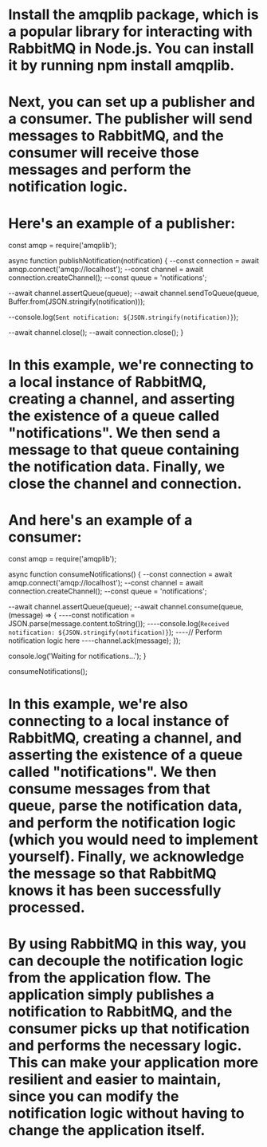 # Install the amqplib package, which is a popular library for interacting with RabbitMQ in Node.js. You can install it by running npm install amqplib.

# Next, you can set up a publisher and a consumer. The publisher will send messages to RabbitMQ, and the consumer will receive those messages and perform the notification logic.

# Here's an example of a publisher:

const amqp = require('amqplib');

async function publishNotification(notification) {
--const connection = await amqp.connect('amqp://localhost');
--const channel = await connection.createChannel();
--const queue = 'notifications';

--await channel.assertQueue(queue);
--await channel.sendToQueue(queue, Buffer.from(JSON.stringify(notification)));

--console.log(`Sent notification: ${JSON.stringify(notification)}`);

--await channel.close();
--await connection.close();
}

# In this example, we're connecting to a local instance of RabbitMQ, creating a channel, and asserting the existence of a queue called "notifications". We then send a message to that queue containing the notification data. Finally, we close the channel and connection.

# And here's an example of a consumer:

const amqp = require('amqplib');

async function consumeNotifications() {
--const connection = await amqp.connect('amqp://localhost');
--const channel = await connection.createChannel();
--const queue = 'notifications';

--await channel.assertQueue(queue);
--await channel.consume(queue, (message) => {
----const notification = JSON.parse(message.content.toString());
----console.log(`Received notification: ${JSON.stringify(notification)}`);
----// Perform notification logic here
----channel.ack(message);
});

console.log('Waiting for notifications...');
}

consumeNotifications();

# In this example, we're also connecting to a local instance of RabbitMQ, creating a channel, and asserting the existence of a queue called "notifications". We then consume messages from that queue, parse the notification data, and perform the notification logic (which you would need to implement yourself). Finally, we acknowledge the message so that RabbitMQ knows it has been successfully processed.

# By using RabbitMQ in this way, you can decouple the notification logic from the application flow. The application simply publishes a notification to RabbitMQ, and the consumer picks up that notification and performs the necessary logic. This can make your application more resilient and easier to maintain, since you can modify the notification logic without having to change the application itself.

